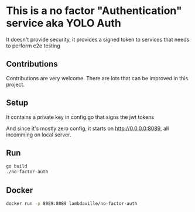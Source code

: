 # This is a no factor "Authentication" service aka YOLO Auth

It doesn't provide security, it provides a signed token to services that needs to perform e2e testing

## Contributions

Contributions are very welcome. There are lots that can be improved in this project.

## Setup

It contains a private key in config.go that signs the jwt tokens

And since it's mostly zero config, it starts on <http://0.0.0.0:8089>, all incomming on local server.

## Run

```bash
go build
./no-factor-auth
```

## Docker

```bash
docker run -p 8089:8089 lambdaville/no-factor-auth
```
